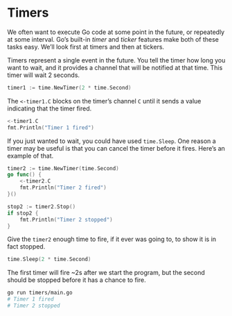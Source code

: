 # Timers

We often want to execute Go code at some point in the future, or repeatedly at some interval. Go’s built-in _timer_ and _ticker_ features make both of these tasks easy. We’ll look first at timers and then at tickers.

Timers represent a single event in the future. You tell the timer how long you want to wait, and it provides a channel that will be notified at that time. This timer will wait 2 seconds.

```go
timer1 := time.NewTimer(2 * time.Second)
```

The `<-timer1.C` blocks on the timer’s channel `C` until it sends a value indicating that the timer fired.

```go
<-timer1.C
fmt.Println("Timer 1 fired")
```

If you just wanted to wait, you could have used `time.Sleep`. One reason a timer may be useful is that you can cancel the timer before it fires. Here’s an example of that.

```go
timer2 := time.NewTimer(time.Second)
go func() {
    <-timer2.C
    fmt.Println("Timer 2 fired")
}()

stop2 := timer2.Stop()
if stop2 {
    fmt.Println("Timer 2 stopped")
}
```

Give the `timer2` enough time to fire, if it ever was going to, to show it is in fact stopped.

```go
time.Sleep(2 * time.Second)
```

The first timer will fire ~2s after we start the program, but the second should be stopped before it has a chance to fire.

```sh
go run timers/main.go
# Timer 1 fired
# Timer 2 stopped
```
